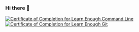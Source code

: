 ### Hi there 👋

<!--
**lysmm203/lysmm203** is a ✨ _special_ ✨ repository because its `README.md` (this file) appears on your GitHub profile.

Here are some ideas to get you started:

- 🔭 I’m currently working on ...
- 🌱 I’m currently learning ...
- 👯 I’m looking to collaborate on ...
- 🤔 I’m looking for help with ...
- 💬 Ask me about ...
- 📫 How to reach me: ...
- 😄 Pronouns: ...
- ⚡ Fun fact: ...
-->

<a href="https://www.learnenough.com/certificates/61dfc52c"><img src="https://www.learnenough.com/certificates/61dfc52c/command-line-tutorial.svg" alt="Certificate of Completion for Learn Enough Command Line"></a><a href="https://www.learnenough.com/certificates/61dfc52c"><img src="https://www.learnenough.com/certificates/61dfc52c/git-tutorial.svg" alt="Certificate of Completion for Learn Enough Git"></a>

